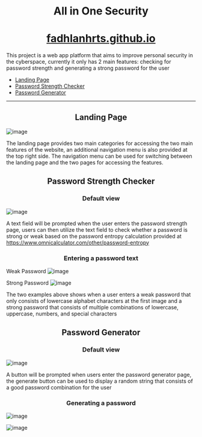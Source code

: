 <h1 align="center">All in One Security</h1>
<h1 align="center">
  <a href="https://fadhlanhrts.github.io/">
    <b>fadhlanhrts.github.io</b>
  </a>
</h1>

This project is a web app platform that aims to improve personal security in the cyberspace, currently it only has 2 main features: checking for password strength and generating a strong password for the user 

- [Landing Page](#Landing-Page)
- [Password Strength Checker](#Password-Strength-Checker)
- [Password Generator](#Password-Generator)

-------
<h2 align="center">Landing Page</h2>

![image](https://user-images.githubusercontent.com/53087572/170997997-2ff71d74-a900-482a-a969-93781378b910.png)

The landing page provides two main categories for accessing the two main features of the website, 
an additional navigation menu is also provided at the top right side. The navigation menu can be used for switching
between the landing page and the two pages for accessing the features.

<h2 align="center">Password Strength Checker</h2>

<h3 align="center">Default view</h3>

![image](https://user-images.githubusercontent.com/53087572/170998558-00745f6c-d0f3-45b4-ab0e-50bb7b317dae.png)

A text field will be prompted when the user enters the password strength page, users can then utilize 
the text field to check whether a password is strong or weak based on the password entropy 
calculation provided at https://www.omnicalculator.com/other/password-entropy

<h3 align="center">Entering a password text</h3>

Weak Password
![image](https://user-images.githubusercontent.com/53087572/170998989-f96a91e4-d108-4546-8036-c1ee275aa680.png)

Strong Password 
![image](https://user-images.githubusercontent.com/53087572/170999383-2bdb603a-f0fc-4fbd-b33f-e797b9c1be0a.png)

The two examples above shows when a user enters a weak password that only consists of lowercase 
alphabet characters at the first image and a strong password that consists of multiple combinations 
of lowercase, uppercase, numbers, and special characters

<h2 align="center">Password Generator</h2>

<h3 align="center">Default view</h3>

![image](https://user-images.githubusercontent.com/53087572/171001319-d7b11239-aab2-4d3a-8357-81ac3337be4e.png)

A button will be prompted when users enter the password generator page, the generate button can be used 
to display a random string that consists of a good password combination for the user

<h3 align="center">Generating a password </h3>

![image](https://user-images.githubusercontent.com/53087572/171001717-4f1a32d7-5a83-400f-b9a8-4f517fe5a37d.png)

![image](https://user-images.githubusercontent.com/53087572/171001784-46eca2da-0600-49cd-a99f-448f1e166d7f.png)

